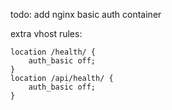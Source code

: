 todo: add nginx basic auth container

extra vhost rules:

```
location /health/ {
    auth_basic off;
}
location /api/health/ {
    auth_basic off;
}
```
